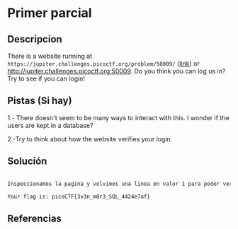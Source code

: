 # Primer parcial 

## Descripcion

There is a website running at `https://jupiter.challenges.picoctf.org/problem/50009/` ([link](https://jupiter.challenges.picoctf.org/problem/50009/)) or http://jupiter.challenges.picoctf.org:50009. Do you think you can log us in? Try to see if you can login!

## Pistas (Si hay)

1.- There doesn't seem to be many ways to interact with this. I wonder if the users are kept in a database?

2.-Try to think about how the website verifies your login.

## Solución

``` Bash

Inspeccionamos la pagina y volvimos una linea en valor 1 para poder ver el query de SQL de la pagina, para que saliera entonces utilizamos el comando "' or 1==1;" para poder entrar, esta entrada la cambiamos a rot13 para que nos de "' be 1==1;" y asi nos da la contraseña

Your flag is: picoCTF{3v3n_m0r3_SQL_4424e7af}
```

## Referencias
